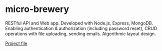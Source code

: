 # micro-brewery

RESTful API and Web app. Developed with Node.js, Express, MongoDB. Enabling authentication & authorization (including password reset), CRUD operations with file uploading, sending emails. Algorithmic layout design.

[Project file](/app/public/dossier_de_projet.pdf)
